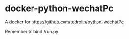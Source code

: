 # docker-python-wechatPc
A docker for https://github.com/tedrolin/python-wechatPc

Remember to bind /run.py 